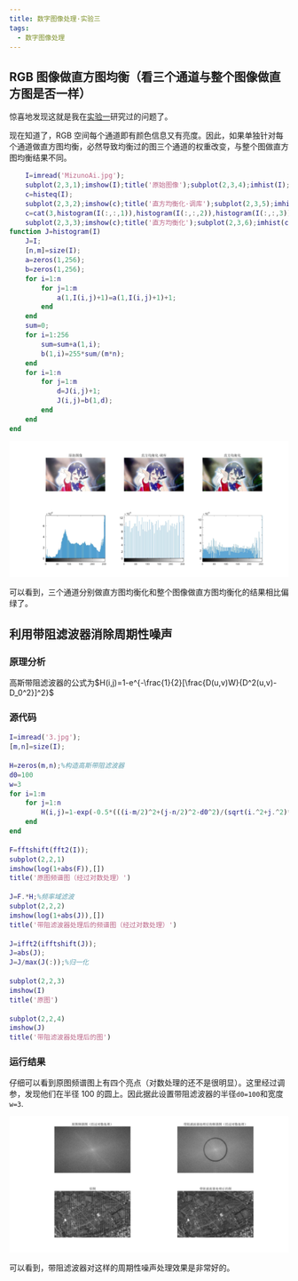 ```yaml
---
title: 数字图像处理·实验三
tags:
  - 数字图像处理
---
```


## RGB 图像做直方图均衡（看三个通道与整个图像做直方图是否一样）

惊喜地发现这就是我在[实验一](https://wu-kan.github.io/posts/%E6%95%B0%E5%AD%97%E5%9B%BE%E5%83%8F%E5%A4%84%E7%90%86/%E5%AE%9E%E9%AA%8C/%E6%95%B0%E5%AD%97%E5%9B%BE%E5%83%8F%E5%A4%84%E7%90%86-%E5%AE%9E%E9%AA%8C%E4%B8%80#project-03-02-multiple-uses-histogram-equalization)研究过的问题了。

现在知道了，RGB 空间每个通道即有颜色信息又有亮度。因此，如果单独针对每个通道做直方图均衡，必然导致均衡过的图三个通道的权重改变，与整个图做直方图均衡结果不同。

```matlab
	I=imread('MizunoAi.jpg');
	subplot(2,3,1);imshow(I);title('原始图像');subplot(2,3,4);imhist(I);
	c=histeq(I);
	subplot(2,3,2);imshow(c);title('直方均衡化·调库');subplot(2,3,5);imhist(c);
	c=cat(3,histogram(I(:,:,1)),histogram(I(:,:,2)),histogram(I(:,:,3)));
	subplot(2,3,3);imshow(c);title('直方均衡化');subplot(2,3,6);imhist(c);
function J=histogram(I)
	J=I;
	[n,m]=size(I);
	a=zeros(1,256);
	b=zeros(1,256);
	for i=1:n
		for j=1:m
			a(1,I(i,j)+1)=a(1,I(i,j)+1)+1;
		end
	end
	sum=0;
	for i=1:256
		sum=sum+a(1,i);
		b(1,i)=255*sum/(m*n);
	end
	for i=1:n
		for j=1:m
			d=J(i,j)+1;
			J(i,j)=b(1,d);
		end
	end
end
```

![1](/assets/image/2019-09-03-1.jpg)

可以看到，三个通道分别做直方图均衡化和整个图像做直方图均衡化的结果相比偏绿了。

## 利用带阻滤波器消除周期性噪声

### 原理分析

高斯带阻滤波器的公式为$H(i,j)=1-e^{-\frac{1}{2}[\frac{D(u,v)W}{D^2(u,v)-D_0^2}]^2}$

### 源代码

```matlab
I=imread('3.jpg');
[m,n]=size(I);

H=zeros(m,n);%构造高斯带阻滤波器
d0=100
w=3
for i=1:m
    for j=1:n
        H(i,j)=1-exp(-0.5*(((i-m/2)^2+(j-n/2)^2-d0^2)/(sqrt(i.^2+j.^2)*w))^2);
    end
end

F=fftshift(fft2(I));
subplot(2,2,1)
imshow(log(1+abs(F)),[])
title('原图频谱图（经过对数处理）')

J=F.*H;%频率域滤波
subplot(2,2,2)
imshow(log(1+abs(J)),[])
title('带阻滤波器处理后的频谱图（经过对数处理）')

J=ifft2(ifftshift(J));
J=abs(J);
J=J/max(J(:));%归一化

subplot(2,2,3)
imshow(I)
title('原图')

subplot(2,2,4)
imshow(J)
title('带阻滤波器处理后的图')
```

### 运行结果

仔细可以看到原图频谱图上有四个亮点（对数处理的还不是很明显）。这里经过调参，发现他们在半径 100 的圆上。因此据此设置带阻滤波器的半径`d0=100`和宽度`w=3`.

![2](/assets/image/2019-10-26-1.jpg)

可以看到，带阻滤波器对这样的周期性噪声处理效果是非常好的。

